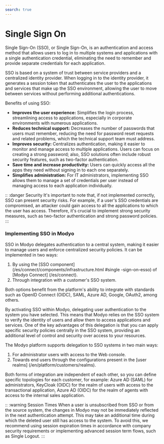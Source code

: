 ```yaml
---
search: true
---
```


# Single Sign On

Single Sign-On (SSO), or Single Sign-On, is an authentication and access method that allows users to log in to multiple systems and applications with a single authentication credential, eliminating the need to remember and provide separate credentials for each application.

SSO is based on a system of trust between service providers and a centralized identity provider. When logging in to the identity provider, it generates a session token that authenticates the user to the applications and services that make up the SSO environment, allowing the user to move between services without performing additional authentications.

Benefits of using SSO:
- **Improves the user experience:** Simplifies the login process, streamlining access to applications, especially in corporate environments with numerous applications.
- **Reduces technical support:** Decreases the number of passwords that users must remember, reducing the need for password reset requests and related problems, which the technical support team must address.
- **Improves security:** Centralizes authentication, making it easier to monitor and manage access to multiple applications. Users can focus on creating a strong password; also, SSO solutions often include robust security features, such as two-factor authentication.
- **Save time and increase productivity:** Users can quickly access all the apps they need without signing in to each one separately.
- **Simplifies administration:** For IT administrators, implementing SSO allows them to manage a set of credentials per user instead of managing access to each application individually.

:: :danger Security
It's important to note that, if not implemented correctly, SSO can present security risks. For example, if a user's SSO credentials are compromised, an attacker could gain access to all the applications to which the user has access. Therefore, it's crucial to implement strong security measures, such as two-factor authentication and strong password policies.
:::

### Implementing SSO in Modyo

SSO in Modyo delegates authentication to a central system, making it easier to manage users and enforce centralized security policies. It can be implemented in two ways:

1. By using the [SSO component] (/es/connect/components/infrastructure.html #single -sign-on-esso) of [Modyo Connect] (/es/connect).
2. Through integration with a customer's SSO system.

Both options benefit from the platform's ability to integrate with standards such as OpenID Connect (OIDC), SAML, Azure AD, Google, OAuth2, among others.

By activating SSO within Modyo, delegating user authentication to the system you have selected. This means that Modyo relies on the SSO system to verify the identity of users and allow them to access applications and services. One of the key advantages of this delegation is that you can apply specific security policies centrally in the SSO system, providing an additional level of control and security over access to your resources.

The Modyo platform supports delegation to SSO systems in two main ways:

1. For administrator users with access to the Web console.
2. Towards end users through the configurations present in the [user realms] (/en/platform/customers/realms).

Both forms of integration are independent of each other, so you can define specific topologies for each customer, for example: Azure AD (SAML) for administrators, KeyCloak (OIDC) for the realm of users with access to the transactional application, Azure AD (OIDC) for the realm of agents with access to the internal sales application.

:: :warning Session Times
When a user is unsubscribed from SSO or from the source system, the changes in Modyo may not be immediately reflected in the next authentication attempt. This may take an additional time during which the deleted user still has access to the system. To avoid this, we recommend using session expiration times in accordance with company security requirements or implementing advanced session term flows, such as Single Logout.
:::




